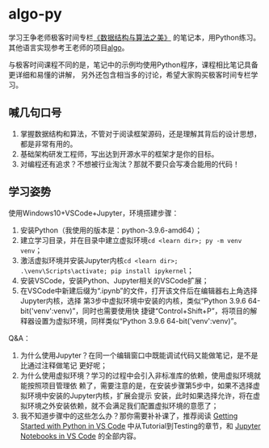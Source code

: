 # algo-py

学习王争老师极客时间专栏[《数据结构与算法之美》](https://time.geekbang.org/column/intro/126)
的笔记本，用Python练习。其他语言实现参考王老师的项目[algo](https://github.com/wangzheng0822/algo)。

与极客时间课程不同的是，笔记中的示例均使用Python程序，课程相比笔记具备更详细和易懂的讲解，
另外还包含相当多的讨论，希望大家购买极客时间专栏学习。

## 喊几句口号

1. 掌握数据结构和算法，不管对于阅读框架源码，还是理解其背后的设计思想，都是非常有用的。
2. 基础架构研发工程师，写出达到开源水平的框架才是你的目标。
3. 对编程还有追求？不想被行业淘汰？那就不要只会写凑合能用的代码！

## 学习姿势

使用Windows10+VSCode+Jupyter，环境搭建步骤：

1. 安装Python（我使用的版本是：python-3.9.6-amd64）；
2. 建立学习目录，并在目录中建立虚拟环境`cd <learn dir>; py -m venv venv`；
3. 激活虚拟环境并安装Jupyter内核`cd <learn dir>; .\venv\Scripts\activate; pip install ipykernel`；
4. 安装VSCode，安装Python、Jupyter相关的VSCode扩展；
5. 在VSCode中新建后缀为“.ipynb”的文件，打开该文件后在编辑器右上角选择Jupyter内核，选择
第3步中虚拟环境中安装的内核，类似“Python 3.9.6 64-bit('venv':venv)”，同时也需要使用快
捷键“Control+Shift+P”，将项目的解释器设置为虚拟环境，同样类似“Python 3.9.6 64-bit('venv':venv)”。

Q&A：

1. 为什么使用Jupyter？在同一个编辑窗口中既能调试代码又能做笔记，是不是比通过注释做笔记
更好呢；
2. 为什么使用虚拟环境？学习的过程中会引入非标准库的依赖，使用虚拟环境就能按照项目管理依
赖了，需要注意的是，在安装步骤第5步中，如果不选择虚拟环境中安装的Jupyter内核，扩展会提示
安装，此时如果选择允许，将在虚拟环境之外安装依赖，就不会满足我们配置虚拟环境的意愿了；
3. 我不知道步骤中的这些怎么办？那你需要补补课了，推荐阅读
[Getting Started with Python in VS Code](https://code.visualstudio.com/docs/python/python-tutorial)
中从Tutorial到Testing的章节，和
[Jupyter Notebooks in VS Code](https://code.visualstudio.com/docs/datascience/jupyter-notebooks)
的全部内容。
